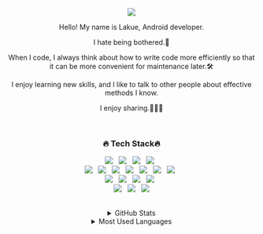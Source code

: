 <div align="center">  
  <div align="center"><img src="https://capsule-render.vercel.app/api?type=waving&color=timeGradient&height=250&section=header&text=Lakue&fontSize=90&animation=twinkling&fontAlignY=40"/></div>
 
<p>Hello! My name is Lakue, Android developer.</p>
<p>I hate being bothered.🥱</p>
<p>When I code, I always think about how to write code more efficiently so that it can be more convenient for maintenance later.🛠</p>
<p>I enjoy learning new skills, and I like to talk to other people about effective methods I know.
<p>I enjoy sharing.🧑🏻‍💻</p>
  
<br>
  
<h3>🔥 Tech Stack🔥</h3>

<p>
  <img src="https://img.shields.io/badge/Android-1572B6?style=flat&logo=android&logoColor=3DDC84"/>&nbsp;&nbsp;
  <img src="https://img.shields.io/badge/Java-AA9D00?style=flat&logo=java&logoColor=007396"/>&nbsp;&nbsp;
  <img src="https://img.shields.io/badge/Kotlin-80BF71?style=flat&logo=kotlin&logoColor=7F52FF"/>&nbsp;&nbsp;
  <img src="https://img.shields.io/badge/Firebase-D1B100?style=flat&logo=firebase&logoColor=FFCA28"/>&nbsp;&nbsp;
  <br>
  <img src="https://img.shields.io/badge/Retrofit-green?style=flat"/>&nbsp;&nbsp;
  <img src="https://img.shields.io/badge/Coroutine-40B5D8?style=flat"/>&nbsp;&nbsp;
  <img src="https://img.shields.io/badge/MVVM-349595?style=flat8"/>&nbsp;&nbsp;
  <img src="https://img.shields.io/badge/MVP-5B42E5?style=flat"/>&nbsp;&nbsp;
  <img src="https://img.shields.io/badge/Room-D1B100?style=flat"/>&nbsp;&nbsp;
  <img src="https://img.shields.io/badge/Hilt-815F1E?style=flat"/>&nbsp;&nbsp;
  <img src="https://img.shields.io/badge/Data Binding-408296?style=flat"/>&nbsp;&nbsp;
  <br>
  <img src="https://img.shields.io/badge/GitKraken-00324D?style=flat&logo=GitKraken&logoColor=179287"/>&nbsp;&nbsp;
  <img src="https://img.shields.io/badge/GitHub-gray?style=flat&logo=GitHub&logoColor=black"/>&nbsp;&nbsp;
  <img src="https://img.shields.io/badge/Git-blue?style=flat&logo=Git&logoColor=F05032"/>&nbsp;&nbsp;
  <img src="https://img.shields.io/badge/Bitbucket-F7DF1E?style=flat&logo=Bitbucket&logoColor=0052CC"/>&nbsp;&nbsp;
  <br>
  <img src="https://img.shields.io/badge/Google Ads-green?style=flat&logo=GoogleAds&logoColor=#4285F4"/>&nbsp;&nbsp;
  <img src="https://img.shields.io/badge/Google AdSense-F7DF1E?style=flat&logo=GoogleAdSense&logoColor=#4285F4"/>&nbsp;&nbsp;
  <img src="https://img.shields.io/badge/Google Analytics-0769AD?style=flat&logo=GoogleAnalytics&logoColor=#E37400"/>
</p>

<br>

<details>
  <summary>GitHub Stats</summary>
  <img align="left" alt="Fernando's GitHub Stats" src="https://github-readme-stats.vercel.app/api?username=Lakue119&show_icons=true&hide_border=true&theme=tokyonight" />
</details>
  
<details>
  <summary>Most Used Languages</summary>
  <img align="left" alt="Fernando's GitHub Top Languages" src="https://github-readme-stats.vercel.app/api/top-langs/?username=Lakue119&layout=compact&theme=tokyonight" />
</details>
  
<!--
**lakue119/Lakue119** is a ✨ _special_ ✨ repository because its `README.md` (this file) appears on your GitHub profile.

[![Typing SVG](https://readme-typing-svg.herokuapp.com?font=Oleo+Script&color=40B5D8&size=35&center=true&vCenter=true&width=404&height=53&lines=%E3%80%80%E3%80%80Hi+there%2C+I'm+Lakue.+%E3%80%80%E3%80%80)](https://git.io/typing-svg)

<details>
  <summary>GitHub Stats</summary>
  <img align="left" alt="Fernando's GitHub Stats" src="https://github-readme-stats.vercel.app/api?username=Lakue119&show_icons=true&hide_border=true" />
</details>
<details>
  <summary>Most Used Languages</summary>
  <img align="left" alt="Fernando's GitHub Top Languages" src="https://github-readme-stats.vercel.app/api/top-langs/?username=Lakue119&hide_border=true" />
</details>

Here are some ideas to get you started:

- 🔭 I’m currently working on ...
- 🌱 I’m currently learning ...
- 👯 I’m looking to collaborate on ...
- 🤔 I’m looking for help with ...
- 💬 Ask me about ...
- 📫 How to reach me: ...
- 😄 Pronouns: ...
- ⚡ Fun fact: ...
-->
